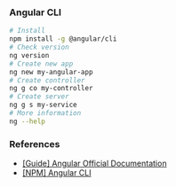 ### Angular CLI

```bash
# Install
npm install -g @angular/cli
# Check version
ng version
# Create new app
ng new my-angular-app
# Create controller
ng g co my-controller
# Create server
ng g s my-service
# More information
ng --help
```

### References

- [[Guide] Angular Official Documentation](https://angular.dev/)
- [[NPM] Angular CLI](https://www.npmjs.com/package/@angular/cli)
